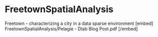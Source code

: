 # FreetownSpatialAnalysis
Freetown - characterizing a city in a data sparse environment
[embed] FreetownSpatialAnalysis/Pelagie - Dlab Blog Post.pdf [/embed] 
